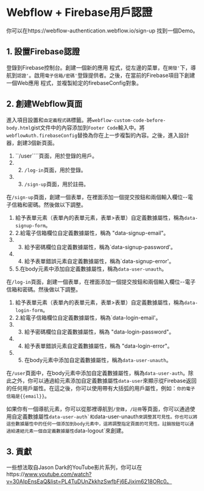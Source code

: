 # Webflow + Firebase用戶認證

你可以在https://webflow-authentication.webflow.io/sign-up 找到一個Demo。

## 1. 設置Firebase認證

登錄到Firebase控制台。創建一個新的應用 程式，從左邊的菜單，在``開發'``下，導航到``認證'``。啟用``電子信箱/密碼'``登錄提供者。之後，在當前的Firebase項目下創建一個Web應用 程式，並複製給定的firebaseConfig對象。

## 2. 創建Webflow頁面

進入項目設置和```自定義程式碼```標籤。將``webflow-custom-code-before-body.html``gist文件中的內容添加到``Footer Code``輸入中。將``webflowAuth.firebaseConfig``替換為你在上一步複製的內容。之後，進入設計器，創建3個新頁面。

  1. ``/user````頁面，用於登錄的用戶。
  2. 2. ``/log-in``頁面，用於登錄。
  3. 3. ``/sign-up``頁面，用於註冊。
  
在``/sign-up``頁面，創建一個表單，在裡面添加一個提交按鈕和兩個輸入欄位--電子信箱和密碼。然後做以下調整。

  1. 給予表單元素（表單內的表單元素，表單>表單）自定義數據屬性，稱為`data-signup-form`。
  2. 2.給電子信箱欄位自定義數據屬性，稱為 "data-signup-email"。
  3. 3. 給予密碼欄位自定義數據屬性，稱為`data-signup-password'。
  4. 4. 給予表單錯誤元素自定義數據屬性，稱為`data-signup-error'。
  5. 5.在body元素中添加自定義數據屬性，稱為`data-user-unauth`。
  
在``/log-in``頁面，創建一個表單，在裡面添加一個提交按鈕和兩個輸入欄位--電子信箱和密碼。然後做以下調整。

  1. 給予表單元素（表單內的表單元素，表單>表單）自定義數據屬性，稱為`data-login-form`。
  2. 2.給電子信箱欄位自定義數據屬性，稱為`data-login-email'。
  3. 3. 給予密碼欄位自定義數據屬性，稱為 "data-login-password"。
  4. 4. 給予表單錯誤元素自定義數據屬性，稱為 "data-login-error"。
  5. 5. 在body元素中添加自定義數據屬性，稱為`data-user-unauth`。
  
在``/user``頁面中，在body元素中添加自定義數據屬性，稱為`data-user-auth`。除此之外，你可以通過給元素添加自定義數據屬性`data-user`來顯示從Firebase返回的任何用戶屬性。在這之後，你可以使用帶有大括弧的用戶屬性，例如：``你的電子信箱是{{email}}``。

如果你有一個導航元素，你可以從那裡導航到``/登錄``，``/註冊``等頁面，你可以通過使用自定義數據屬性``data-user-auth`和``data-user-unauth`來調整其可見性。你也可以將這些數據屬性中的任何一個添加到body元素中，這將調整指定頁面的可見性。註銷按鈕可以通過給連結元素一個自定義數據屬性`data-logout`來創建。

## 3. 貢獻

一些想法取自Jason Dark的YouTube影片系列，你可以在https://www.youtube.com/watch?v=30AIpEnsEaQ&list=PL4TuDUnZkkhzSwfbFj6EJjxim6218ORc0。